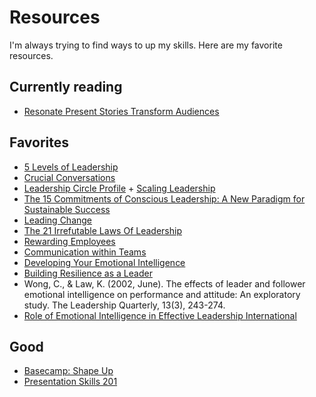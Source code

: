 # Resources
I'm always trying to find ways to up my skills. Here are my favorite resources.

## Currently reading
* [Resonate Present Stories Transform Audiences](https://www.amazon.com/Resonate-Present-Stories-Transform-Audiences/dp/0470632011)

## Favorites
* [5 Levels of Leadership](https://www.amazon.com/Levels-Leadership-Proven-Maximize-Potential/dp/B005SA65DI/ref=sr_1_2?crid=5LDW4NY3PBZ&keywords=5+levels+of+leadership+john+maxwell&qid=1570042280&s=gateway&sprefix=5+levels+of+leader%2Caps%2C162&sr=8-2)
* [Crucial Conversations](https://www.amazon.com/Crucial-Conversations-Talking-Stakes-Second/dp/1469266822)
* [Leadership Circle Profile](https://leadershipcircle.com/en/products/leadership-circle-profile) + [Scaling Leadership](https://www.amazon.ca/Scaling-Leadership-Building-Organizational-Capability/dp/1119538254)
* [The 15 Commitments of Conscious Leadership: A New Paradigm for Sustainable Success](https://www.amazon.ca/15-Commitments-Conscious-Leadership-Sustainable/dp/0990976904/ref=sr_1_3?dchild=1&keywords=The+Conscious+Leadership+book&qid=1634679762&s=books&sr=1-3)
* [Leading Change](./Leading_Change.pdf)
* [The 21 Irrefutable Laws Of Leadership](./The21IrrefutableLawsOfLeadership.pdf)
* [Rewarding Employees](https://www.linkedin.com/learning/rewarding-employees/selecting-rewards?u=2157642)
* [Communication within Teams](https://www.linkedin.com/learning/communication-within-teams/how-high-performing-teams-communicate?u=2157642)
* [Developing Your Emotional Intelligence](https://www.linkedin.com/learning-login/share?account=2157642&forceAccount=false&redirect=https%3A%2F%2Fwww.linkedin.com%2Flearning%2Fdeveloping-your-emotional-intelligence%3Ftrk%3Dshare_ent_url%26shareId%3DmMHpRlOUTm%252BDtAYl0kCIUQ%253D%253D)
* [Building Resilience as a Leader](https://www.linkedin.com/learning/building-resilience-as-a-leader/resilience-and-leadership?u=2157642)
* Wong, C., & Law, K. (2002, June). The effects of leader and follower emotional intelligence on performance and attitude: An exploratory study. The Leadership Quarterly, 13(3), 243-274.
* [Role of Emotional Intelligence in Effective Leadership International](https://www.ijemr.net/DOC/RoleOfEmotionalIntelligenceInLeadershipEffectiveness.PDF)

## Good
* [Basecamp: Shape Up](https://basecamp.com/shapeup)
* [Presentation Skills 201](https://www.amazon.com/Presentation-Skills-201-Confident-Presenter-ebook/dp/B01G3R9P5O)
